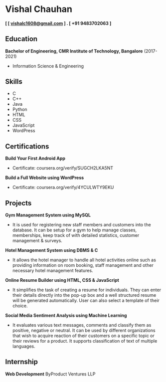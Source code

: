 Vishal Chauhan
======

#### [ [ vishalc1608@gmail.com ] . [ +91 9483702063 ]


Education
---------
**Bachelor of Engineering, CMR Institute of Technology, Bangalore** (2017-2021)

- Information Science & Engineering 


Skills
---------
- C
- C++
- Java
- Python
- HTML
- CSS
- JavaScript
- WordPress

Certifications
------
**Build Your First Android App** 
- Certificate: coursera.org/verify/SUGCH2LKA5NT

**Build a Full Website using WordPress** 
- Certificate: coursera.org/verify/4YCULWTY9EKU

Projects
------
**Gym Management System using MySQL**

- It is used for registering new staff members and customers into the database. It can be setup for a gym to help manage classes, memberships, keep track of with detailed statistics, customer management & surveys.

**Hotel Management System using DBMS & C**

- It allows the hotel manager to handle all hotel activities online such as providing information on room booking, staff management and other necessary hotel management features.

**Online Resume Builder using HTML, CSS & JavaScript**

- It simplifies the task of creating a resume for individuals. They can enter their details directly into the pop-up box and a well structured resume will be generated automatically. User can also select a template of their choice.

**Social Media Sentiment Analysis using Machine Learning**

- It evaluates various text messages, comments and classify them as positive, negative or neutral. It can be used by different organizations that wish to acquire reaction of their customers on a specific topic or their reviews for a product. It supports classification of text of multiple languages.

Internship
--------
**Web Development**
ByProduct Ventures LLP
